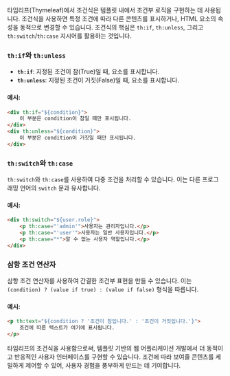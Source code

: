 
타임리프(Thymeleaf)에서 조건식은 템플릿 내에서 조건부 로직을 구현하는 데 사용됩니다. 조건식을 사용하면 특정 조건에 따라 다른 콘텐츠를 표시하거나, HTML 요소의 속성을 동적으로 변경할 수 있습니다. 조건식의 핵심은 `th:if`, `th:unless`, 그리고 `th:switch`/`th:case` 지시어를 활용하는 것입니다.

### `th:if`와 `th:unless`

- **`th:if`**: 지정된 조건이 참(True)일 때, 요소를 표시합니다.
- **`th:unless`**: 지정된 조건이 거짓(False)일 때, 요소를 표시합니다.

#### 예시:

```html
<div th:if="${condition}">
    이 부분은 condition이 참일 때만 표시됩니다.
</div>
<div th:unless="${condition}">
    이 부분은 condition이 거짓일 때만 표시됩니다.
</div>
```

### `th:switch`와 `th:case`

`th:switch`와 `th:case`를 사용하여 다중 조건을 처리할 수 있습니다. 이는 다른 프로그래밍 언어의 `switch` 문과 유사합니다.

#### 예시:

```html
<div th:switch="${user.role}">
    <p th:case="'admin'">사용자는 관리자입니다.</p>
    <p th:case="'user'">사용자는 일반 사용자입니다.</p>
    <p th:case="*">알 수 없는 사용자 역할입니다.</p>
</div>
```

### 삼항 조건 연산자

삼항 조건 연산자를 사용하여 간결한 조건부 표현을 만들 수 있습니다. 이는 `(condition) ? (value if true) : (value if false)` 형식을 따릅니다.

#### 예시:

```html
<p th:text="${condition ? '조건이 참입니다.' : '조건이 거짓입니다.'}">
    조건에 따른 텍스트가 여기에 표시됩니다.
</p>
```

타임리프의 조건식을 사용함으로써, 템플릿 기반의 웹 어플리케이션 개발에서 더 동적이고 반응적인 사용자 인터페이스를 구현할 수 있습니다. 조건에 따라 보여줄 콘텐츠를 세밀하게 제어할 수 있어, 사용자 경험을 풍부하게 만드는 데 기여합니다.